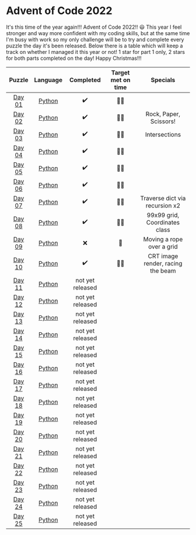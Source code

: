 # Advent of Code 2022

It's this time of the year again!!! Advent of Code 2022!! :smiley:
This year I feel stronger and way more confident with my coding skills, but at the same time I'm busy with work so my only challenge will be to try and complete every puzzle the day it's been released. Below there is a table which will keep a track on whether I managed it this year or not! 1 star for part 1 only, 2 stars for both parts completed on the day! Happy Christmas!!!

|      Puzzle         |           Language             |     Completed    | Target met on time | Specials |
|:-------------------:|:------------------------------:|:----------------:|:------------------:|:----------:|
| [Day 01](./day_01)  |  [Python](./day_01/day_01.py)  |:heavy_check_mark:|:star2::star2:||
| [Day 02](./day_02)  |  [Python](./day_02/day_02.py)  |:heavy_check_mark:|:star2::star2:| Rock, Paper, Scissors!|
| [Day 03](./day_03)  |  [Python](./day_03/day_03.py)  |:heavy_check_mark:|:star2::star2:| Intersections |
| [Day 04](./day_04)  |  [Python](./day_04/day_04.py)  |:heavy_check_mark:|:star2::star2:||
| [Day 05](./day_05)  |  [Python](./day_05/day_05.py)  |:heavy_check_mark:|:star2::star2:||
| [Day 06](./day_06)  |  [Python](./day_06/day_06.py)  |:heavy_check_mark:|:star2::star2:||
| [Day 07](./day_07)  |  [Python](./day_07/day_07.py)  |:heavy_check_mark:|:star2::star2:| Traverse dict via recursion x2 |
| [Day 08](./day_08)  |  [Python](./day_08/day_08.py)  |:heavy_check_mark:|:star2::star2:| 99x99 grid, Coordinates class |
| [Day 09](./day_09)  |  [Python](./day_09/day_09.py)  |:x:|:star2:| Moving a rope over a grid |
| [Day 10](./day_10)  |  [Python](./day_10/day_10.py)  |:heavy_check_mark:|:star2::star2:| CRT image render, racing the beam |
| [Day 11](./day_11)  |  [Python](./day_11/day_11.py)  | not yet released |||
| [Day 12](./day_12)  |  [Python](./day_12/day_12.py)  | not yet released |||
| [Day 13](./day_13)  |  [Python](./day_13/day_13.py)  | not yet released |||
| [Day 14](./day_14)  |  [Python](./day_14/day_14.py)  | not yet released |||
| [Day 15](./day_15)  |  [Python](./day_15/day_15.py)  | not yet released |||
| [Day 16](./day_16)  |  [Python](./day_16/day_16.py)  | not yet released |||
| [Day 17](./day_17)  |  [Python](./day_17/day_17.py)  | not yet released |||
| [Day 18](./day_18)  |  [Python](./day_18/day_18.py)  | not yet released |||
| [Day 19](./day_19)  |  [Python](./day_19/day_19.py)  | not yet released |||
| [Day 20](./day_20)  |  [Python](./day_20/day_20.py)  | not yet released |||
| [Day 21](./day_21)  |  [Python](./day_21/day_21.py)  | not yet released |||
| [Day 22](./day_22)  |  [Python](./day_22/day_22.py)  | not yet released |||
| [Day 23](./day_23)  |  [Python](./day_23/day_23.py)  | not yet released |||
| [Day 24](./day_24)  |  [Python](./day_24/day_24.py)  | not yet released |||
| [Day 25](./day_25)  |  [Python](./day_25/day_25.py)  | not yet released |||